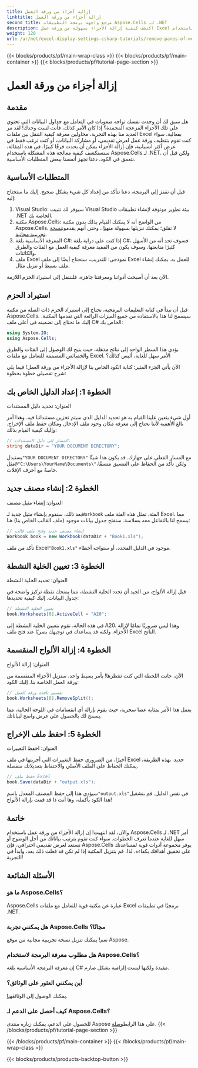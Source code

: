 ```yaml
---
title: إزالة أجزاء من ورقة العمل
linktitle: إزالة أجزاء من ورقة العمل
second_title: مرجع واجهة برمجة التطبيقات Aspose.Cells لـ .NET
description: اكتشف كيفية إزالة الأجزاء بسهولة من ورقة عمل Excel باستخدام Aspose.Cells for .NET من خلال دليلنا خطوة بخطوة.
weight: 120
url: /ar/net/excel-display-settings-csharp-tutorials/remove-panes-of-worksheet/
---
```


{{< blocks/products/pf/main-wrap-class >}}
{{< blocks/products/pf/main-container >}}
{{< blocks/products/pf/tutorial-page-section >}}

# إزالة أجزاء من ورقة العمل

## مقدمة

هل سبق لك أن وجدت نفسك تواجه صعوبات في التعامل مع جداول البيانات التي تحتوي على تلك الأجزاء المزعجة المجمدة؟ إذا كان الأمر كذلك، فأنت لست وحدك! لقد مر العديد منا بهذه التجربة، محاولين معرفة كيفية التنقل بين ملفات Excel بفعالية. سواء كنت تقوم بتنظيف ورقة عمل لعرض تقديمي، أو مشاركة البيانات، أو كنت ترغب فقط في عرض أكثر انسيابية، فإن إزالة الأجزاء يمكن أن يحدث فرقًا كبيرًا. في هذه المقالة، سنستكشف كيفية معالجة هذه المشكلة باستخدام Aspose.Cells لـ .NET. ولكن قبل أن نتعمق في الكود، دعنا نجهز أنفسنا ببعض المتطلبات الأساسية.

## المتطلبات الأساسية

قبل أن نقفز إلى البرمجة، دعنا نتأكد من إعداد كل شيء بشكل صحيح. إليك ما ستحتاج إليه:

1. Visual Studio: سيوفر لك تثبيت Visual Studio بيئة تطوير موثوقة لإنشاء تطبيقات .NET الخاصة بك.
2.  مكتبة Aspose.Cells: من الواضح أنه لا يمكنك القيام بذلك بدون مكتبة Aspose.Cells. لا تقلق؛ يمكنك تنزيلها بسهولة من[هنا](https://releases.aspose.com/cells/net/) ، وحتى أنهم يقدمون[نسخة تجريبية مجانية](https://releases.aspose.com/).
3. المعرفة الأساسية بلغة C#: إذا كنت على دراية بلغة C#، فسوف تجد أنه من الأسهل كثيرًا متابعتها. وسوف يكون من المفيد معرفة كيفية العمل مع الفئات والطرق والكائنات.
4. ملف Excel نموذجي: للتدريب، ستحتاج أيضًا إلى ملف Excel للعمل به. يمكنك إنشاء ملف بسيط أو تنزيل مثال.

الآن بعد أن أصبحت أدواتنا ومعرفتنا جاهزة، فلننتقل إلى استيراد الحزم اللازمة.

## استيراد الحزم

قبل أن نبدأ في كتابة التعليمات البرمجية، نحتاج إلى استيراد الحزم ذات الصلة من مكتبة Aspose.Cells. سيسمح لنا هذا بالاستفادة من جميع الميزات الرائعة التي تقدمها المكتبة. إليك ما تحتاج إلى تضمينه في أعلى ملف C# الخاص بك:

```csharp
using System.IO;
using Aspose.Cells;
```

يؤدي هذا السطر الواحد إلى نتائج مذهلة، حيث يتيح لك الوصول إلى الفئات والطرق والخصائص المصممة للتعامل مع ملفات Excel. الأمر سهل للغاية، أليس كذلك؟

الآن يأتي الجزء المثير: كتابة الكود الخاص بنا لإزالة الأجزاء من ورقة العمل! فيما يلي شرح تفصيلي خطوة بخطوة:

## الخطوة 1: إعداد الدليل الخاص بك

العنوان: تحديد دليل المستندات

أول شيء يتعين علينا القيام به هو تحديد الدليل الذي سيتم تخزين مستنداتنا فيه. وهذا أمر بالغ الأهمية لأننا نحتاج إلى معرفة مكان وجود ملف الإدخال ومكان حفظ ملف الإخراج. وإليك كيفية القيام بذلك:

```csharp
// المسار إلى دليل المستندات.
string dataDir = "YOUR DOCUMENT DIRECTORY";
```

 يستبدل`"YOUR DOCUMENT DIRECTORY"` مع المسار الفعلي على جهازك. قد يكون هذا شيئًا مثل`@"C:\Users\YourName\Documents\"`ولكن تأكد من الحفاظ على التنسيق متسقًا، خاصةً مع أحرف الإفلات.

## الخطوة 2: إنشاء مصنف جديد

العنوان: إنشاء مثيل مصنف

 بعد ذلك، سنقوم بإنشاء مثيل جديد لـ`Workbook` الفئة. تمثل هذه الفئة ملف Excel، مما يسمح لنا بالتفاعل معه بسلاسة. سنفتح جدول بيانات موجود (ملف القالب الخاص بنا) هنا:

```csharp
// إنشاء مصنف جديد وفتح ملف قالب
Workbook book = new Workbook(dataDir + "Book1.xls");
```

 تأكد من ملف Excel`"Book1.xls"` موجود في الدليل المحدد، أو ستواجه أخطاء. 

## الخطوة 3: تعيين الخلية النشطة

العنوان: تحديد الخلية النشطة

قبل إزالة الألواح، من الجيد أن تحدد الخلية النشطة، مما يمنحك نقطة تركيز واضحة في جدول البيانات. إليك كيفية تحديدها:

```csharp
// تعيين الخلية النشطة
book.Worksheets[0].ActiveCell = "A20";
```

في هذه الحالة، نقوم بتعيين الخلية النشطة إلى A20. وهذا ليس ضروريًا تمامًا لإزالة الأجزاء، ولكنه قد يساعدك في توجيهك بصريًا عند فتح ملف Excel الناتج.

## الخطوة 4: إزالة الألواح المنقسمة

العنوان: إزالة الألواح

الآن، حانت اللحظة التي كنت تنتظرها! بأمر بسيط واحد، سنزيل الأجزاء المنقسمة من ورقة العمل الخاصة بنا. إليك الكود:

```csharp
// تقسيم نافذة ورقة العمل
book.Worksheets[0].RemoveSplit();
```

يعمل هذا الأمر بمثابة عصا سحرية، حيث يقوم بإزالة أي انقسامات في اللوحة الحالية، مما يسمح لك بالحصول على عرض واضح لبياناتك.

## الخطوة 5: احفظ ملف الإخراج

العنوان: احفظ التغييرات

أخيرًا، من الضروري حفظ التغييرات التي أجريتها في ملف Excel جديد. بهذه الطريقة، يمكنك الحفاظ على الملف الأصلي والاحتفاظ بتعديلاتك منفصلة.

```csharp
// حفظ ملف Excel
book.Save(dataDir + "output.xls");
```

 سيؤدي هذا إلى حفظ المصنف المعدل باسم`"output.xls"`في نفس الدليل. قم بتشغيل هذا الكود بأكمله، وها أنت ذا قد قمت بإزالة الألواح!

## خاتمة

والآن، لقد انتهيت! إن إزالة الأجزاء من ورقة عمل باستخدام Aspose.Cells لـ .NET أمر سهل للغاية عندما تعرف الخطوات. سواء كنت تقوم بترتيب بياناتك من أجل الوضوح أو تستعد لعرض تقديمي احترافي، فإن Aspose.Cells يوفر مجموعة أدوات قوية لمساعدتك على تحقيق أهدافك بكفاءة. لذا، قم بتنزيل المكتبة إذا لم تكن قد فعلت ذلك بعد، وابدأ في التجربة!

## الأسئلة الشائعة

### ما هو Aspose.Cells؟
Aspose.Cells عبارة عن مكتبة قوية للتعامل مع ملفات Excel برمجيًا في تطبيقات .NET.

### هل يمكنني تجربة Aspose.Cells مجانًا؟
نعم! يمكنك تنزيل نسخة تجريبية مجانية من موقع Aspose.

### هل مطلوب معرفة البرمجة لاستخدام Aspose.Cells؟
إن معرفة البرمجة الأساسية بلغة C# مفيدة ولكنها ليست إلزامية بشكل صارم.

### أين يمكنني العثور على الوثائق؟
 يمكنك الوصول إلى الوثائق[هنا](https://reference.aspose.com/cells/net/).

### كيف أحصل على الدعم لـ Aspose.Cells؟
 للحصول على الدعم، يمكنك زيارة منتدى Aspose على هذا الرابط[وصلة](https://forum.aspose.com/c/cells/9).
{{< /blocks/products/pf/tutorial-page-section >}}

{{< /blocks/products/pf/main-container >}}
{{< /blocks/products/pf/main-wrap-class >}}

{{< blocks/products/products-backtop-button >}}
